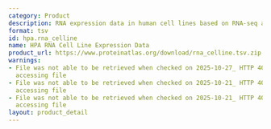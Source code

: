 ```yaml
---
category: Product
description: RNA expression data in human cell lines based on RNA-seq analysis
format: tsv
id: hpa.rna_celline
name: HPA RNA Cell Line Expression Data
product_url: https://www.proteinatlas.org/download/rna_celline.tsv.zip
warnings:
- File was not able to be retrieved when checked on 2025-10-27_ HTTP 404 error when
  accessing file
- File was not able to be retrieved when checked on 2025-10-21_ HTTP 404 error when
  accessing file
- File was not able to be retrieved when checked on 2025-10-21_ HTTP 403 error when
  accessing file
layout: product_detail
---
```

